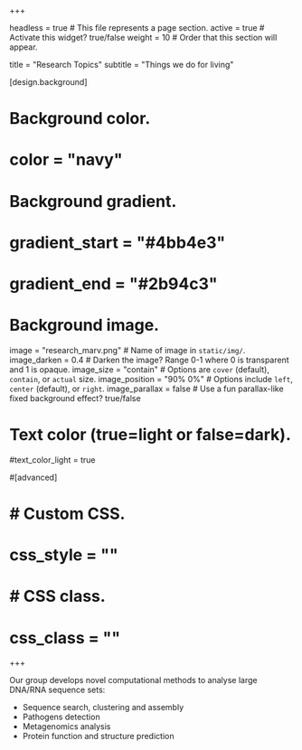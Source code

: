 +++

headless = true  # This file represents a page section.
active = true  # Activate this widget? true/false
weight = 10  # Order that this section will appear.

title = "Research Topics"
subtitle = "Things we do for living"


[design.background]
  # Background color.
  # color = "navy"
  
  # Background gradient.
  # gradient_start = "#4bb4e3"
  # gradient_end = "#2b94c3"
  
  # Background image.
  image = "research_marv.png"  # Name of image in `static/img/`.
  image_darken = 0.4  # Darken the image? Range 0-1 where 0 is transparent and 1 is opaque.
  image_size = "contain"  #  Options are `cover` (default), `contain`, or `actual` size.
  image_position = "90% 0%"  # Options include `left`, `center` (default), or `right`.
  image_parallax = false  # Use a fun parallax-like fixed background effect? true/false

  # Text color (true=light or false=dark).
  #text_color_light = true

#[advanced]
# # Custom CSS. 
# css_style = ""
 
# # CSS class.
# css_class = ""
+++

Our group develops novel computational methods to analyse large DNA/RNA sequence sets:
- Sequence search, clustering and assembly
- Pathogens detection
- Metagenomics analysis
- Protein function and structure prediction
